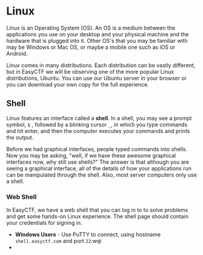 # Linux

Linux is an Operating System (OS). An OS is a medium between the applications you use on your desktop and your physical machine and the hardware that is plugged into it. Other OS's that you may be familiar with may be Windows or Mac OS, or maybe a mobile one such as iOS or Android.

Linux comes in many distributions. Each distribution can be vastly different, but in EasyCTF we will be observing one of the more popular Linux distributions, Ubuntu. You can use our Ubuntu server in your browser or you can download your own copy for the full experience.

## Shell

Linux features an interface called a **shell**. In a shell, you may see a prompt symbol, `$` , followed by a blinking cursor `_`, in which you type commands and hit enter, and then the computer executes your commands and prints the output.

Before we had graphical interfaces, people typed commands into shells. Now you may be asking, "well, if we have these awesome graphical interfaces now, why still use shells?" The answer is that although you are seeing a graphical interface, all of the details of how your applications run can be manipulated through the shell. Also, most server computers only use a shell.

### Web Shell

In EasyCTF, we have a web shell that you can log in to to solve problems and get some hands-on Linux experience. The shell page should contain your credentials for signing in.

- **Windows Users** - Use PuTTY to connect, using hostname `shell.easyctf.com` and port `22`:wqi
- 